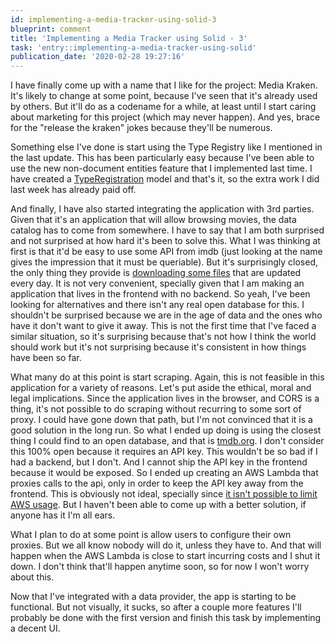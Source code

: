 ```yaml
---
id: implementing-a-media-tracker-using-solid-3
blueprint: comment
title: 'Implementing a Media Tracker using Solid - 3'
task: 'entry::implementing-a-media-tracker-using-solid'
publication_date: '2020-02-28 19:27:16'
---
```


I have finally come up with a name that I like for the project: Media Kraken. It's likely to change at some point, because I've seen that it's already used by others. But it'll do as a codename for a while, at least until I start caring about marketing for this project (which may never happen). And yes, brace for the "release the kraken" jokes because they'll be numerous.

Something else I've done is start using the Type Registry like I mentioned in the last update. This has been particularly easy because I've been able to use the new non-document entities feature that I implemented last time. I have created a [TypeRegistration](https://github.com/NoelDeMartin/media-kraken/commit/34df61a51fb6a0d00aa1a4d6478056adae01c6c4#diff-c21e4d2a1f72d615bb22119749684e0fR4-R29) model and that's it, so the extra work I did last week has already paid off.

And finally, I have also started integrating the application with 3rd parties. Given that it's an application that will allow browsing movies, the data catalog has to come from somewhere. I have to say that I am both surprised and not surprised at how hard it's been to solve this. What I was thinking at first is that it'd be easy to use some API from imdb (just looking at the name gives the impression that it must be queriable). But it's surprisingly closed, the only thing they provide is [downloading some files](https://www.imdb.com/interfaces/) that are updated every day. It is not very convenient, specially given that I am making an application that lives in the frontend with no backend. So yeah, I've been looking for alternatives and there isn't any real open database for this. I shouldn't be surprised because we are in the age of data and the ones who have it don't want to give it away. This is not the first time that I've faced a similar situation, so it's surprising because that's not how I think the world should work but it's not surprising because it's consistent in how things have been so far.

What many do at this point is start scraping. Again, this is not feasible in this application for a variety of reasons. Let's put aside the ethical, moral and legal implications. Since the application lives in the browser, and CORS is a thing, it's not possible to do scraping without recurring to some sort of proxy. I could have gone down that path, but I'm not convinced that it is a good solution in the long run. So what I ended up doing is using the closest thing I could find to an open database, and that is [tmdb.org](https://www.themoviedb.org/). I don't consider this 100% open because it requires an API key. This wouldn't be so bad if I had a backend, but I don't. And I cannot ship the API key in the frontend because it would be exposed. So I ended up creating an AWS Lambda that proxies calls to the api, only in order to keep the API key away from the frontend. This is obviously not ideal, specially since [it isn't possible to limit AWS usage](https://serverfault.com/questions/874176/how-do-i-ensure-my-aws-free-tier-plan-doesnt-exceed-the-free-usage-limit). But I haven't been able to come up with a better solution, if anyone has it I'm all ears.

What I plan to do at some point is allow users to configure their own proxies. But we all know nobody will do it, unless they have to. And that will happen when the AWS Lambda is close to start incurring costs and I shut it down. I don't think that'll happen anytime soon, so for now I won't worry about this.

Now that I've integrated with a data provider, the app is starting to be functional. But not visually, it sucks, so after a couple more features I'll probably be done with the first version and finish this task by implementing a decent UI.
